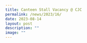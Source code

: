 ```yaml
---
title: Canteen Stall Vacancy @ CJC
permalink: /news/2023/16/
date: 2023-08-14
layout: post
description: ""
image: ""
---
```

